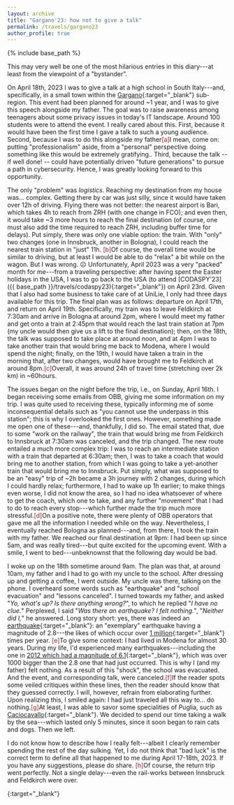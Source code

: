 ```yaml
---
layout: archive
title: "Gargano'23: how not to give a talk"
permalink: /travels/gargano23
author_profile: true
---
```


{% include base_path %}

This may very well be one of the most hilarious entries in this diary---at least from the viewpoint of a "bystander".


On April 18th, 2023 I was to give a talk at a high school in South Italy---and, specifically, in a small town within the [Gargano](https://en.wikipedia.org/wiki/Gargano){:target="_blank"} sub-region. This event had been planned for around ~1 year, and I was to give this speech alongside my father. The goal was to raise awareness among teenagers about some privacy issues in today's IT landscape. Around 100 students were to attend the event.
I really cared about this. First, because it would have been the first time I gave a talk to such a young audience. Second, because I was to do this alongside my father<span class="footnote"><a style="color:firebrick">[a]</a><span class="footnote_content">I mean, come on: putting "professionalism" aside, from a "personal" perspective doing something like this would be extremely gratifying.</span></span>. Third, because the talk -- if well done! -- could have potentially driven "future generations" to pursue a path in cybersecurity. Hence, I was greatly looking forward to this opportunity. 

The only "problem" was _logistics_. Reaching my destination from my house was... complex. Getting there by car was just silly, since it would have taken over 12h of driving. Flying there was not better: the nearest airport is Bari, which takes 4h to reach from ZRH (with one change in FCO); and even then, it would take ~3 more hours to reach the final destination (of course, one must also add the time required to reach ZRH, including buffer time for delays). Put simply, there was only one viable option: the train. With "only" two changes (one in Innsbruck, another in Bologna), I could reach the nearest train station in "just" 11h. <span class="footnote"><a style="color:firebrick">[b]</a><span class="footnote_content">Of course, the overall time would be similar to driving, but at least I would be able to do "relax" a bit while on the wagon. But I was wrong. ☹</span></span> Unfortunately, April 2023 was a very "packed" month for me---from a traveling perspective: after having spent the Easter holidays in the USA, I was to go back to the USA (to attend [CODASPY'23]({{ base_path }}/travels/codaspy23){:target="_blank"}) on April 23rd. Given that I also had some business to take care of at UniLie, I only had three days available for this trip. The final plan was as follows: departure on April 17th, and return on April 19th. Specifically, my train was to leave Feldkirch at 7:30am and arrive in Bologna at around 2pm, where I would meet my father and get onto a train at 2:45pm that would reach the last train station at 7pm (my uncle would then give us a lift to the final destination); then, on the 18th, the talk was supposed to take place at around noon, and at 4pm I was to take another train that would bring me back to Modena, where I would spend the night; finally, on the 19th, I would have taken a train in the morning that, after two changes, would have brought me to Feldkirch at around 8pm.<span class="footnote"><a style="color:firebrick">[c]</a><span class="footnote_content">Overall, it was around 24h of travel time (stretching over 2k km) in ~60hours.</span></span>  

The issues began on the night before the trip, i.e., on Sunday, April 16th. I began receiving some emails from OBB, giving me some information on my trip. I was quite used to receiving these, typically informing me of some inconsequential details such as "you cannot use the underpass in this station"; this is why I overlooked the first ones. However, something made me open one of these---and, thankfully, I did so. The email stated that, due to some "work on the railway", the train that would bring me from Feldkirch to Innsbruck at 7:30am was canceled, and the trip changed. The new route entailed a much more complex trip: I was to reach an intermediate station with a train that departed at 6:30am; then, I was to take a coach that would bring me to another station, from which I was going to take a yet-another train that would bring me to Innsbruck. Put simply, what was supposed to be an "easy" trip of ~2h became a 3h journey with 2 changes, during which I could hardly relax; furthermore, I had to wake up 1h earlier; to make things even worse, I did not know the area, so I had no idea whatsoever of where to get the coach, which one to take, and any further "movement" that I had to do to reach every stop---which further made the trip much more stressful.<span class="footnote"><a style="color:firebrick">[d]</a><span class="footnote_content">On a positive note, there were plenty of OBB operators that gave me all the information I needed while on the way.</span></span> Nevertheless, I eventually reached Bologna as planned---and, from there, I took the train with my father. We reached our final destination at 9pm: I had been up since 5am, and was really tired---but quite excited for the upcoming event. With a smile, I went to bed---unbeknownst that the following day would be bad.

I woke up on the 18th sometime around 9am. The plan was that, at around 10am, my father and I had to go with my uncle to the school. After dressing up and getting a coffee, I went outside. My uncle was there, talking on the phone. I overheard some words such as "earthquake" and "school evacuation" and "lessons canceled". I turned towards my father, and asked "_Yo, what's up? Is there anything wrong?_", to which he replied "_I have no clue._" Perplexed, I said "_Was there an earthquake? I felt nothing._", "_Neither did I,_" he answered. Long story short: yes, there was indeed an [earthquake](https://www.statoquotidiano.it/18/04/2023/terremoto-sul-gargano-scossa-di-28-con-epicentro-a-monte-santangelo/991069/){:target="_blank"}: an "exemplary" earthquake having a magnitude of 2.8---the likes of which occur over [1 million](https://en.wikipedia.org/wiki/Richter_scale){:target="_blank"} times per year. <span class="footnote"><a style="color:firebrick">[e]</a><span class="footnote_content">To give some context: I had lived in Modena for almost 30 years. During my life, I'd experienced many earthquakes---including the one in [2012 which had a magnitude of 6.1](https://en.wikipedia.org/wiki/2012_Northern_Italy_earthquakes){:target="_blank"}, which was over 1000 bigger than the 2.8 one that had just occurred. This is why I (and my father) felt nothing.</span></span> As a result of this "shock", the school was evacuated. And the event, and corresponding talk, were canceled.<span class="footnote"><a style="color:firebrick">[f]</a><span class="footnote_content">If the reader spots some veiled critiques within these lines, then the reader should know that they guessed correctly. I will, however, refrain from elaborating further.</span></span> Upon realizing this, I smiled again: I had just traveled all this way to... do nothing.<span class="footnote"><a style="color:firebrick">[g]</a><span class="footnote_content">At least, I was able to savor some specialities of Puglia, such as [Caciocavallo](https://en.wikipedia.org/wiki/Caciocavallo){:target="_blank"}.</span></span> We decided to spend our time taking a walk by the sea---which lasted only 5 minutes, since it soon began to rain cats and dogs. Then we left.

I do not know how to describe how I really felt---albeit I clearly remember spending the rest of the day sulking. Yet, I do not think that "bad luck" is the correct term to define all that happened to me during April 17-18th, 2023. If you have any suggestions, please do share. <span class="footnote"><a style="color:firebrick">[h]</a><span class="footnote_content">Of course, the return trip went perfectly. Not a single delay---even the rail-works between Innsbruck and Feldkirch were over.</span></span>

















{:target="_blank"}